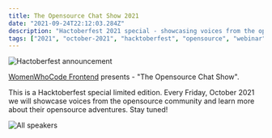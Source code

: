 ```yaml
---
title: The Opensource Chat Show 2021
date: "2021-09-24T22:12:03.284Z"
description: "Hactoberfest 2021 special - showcasing voices from the opensource community"
tags: ["2021", "october-2021", "hacktoberfest", "opensource", "webinar"]
---
```


![Hactoberfest announcement](./announcement.png)

[WomenWhoCode Frontend](https://womenwhocode.com/frontend) presents - "The Opensource Chat Show".

This is a Hacktoberfest special limited edition. Every Friday, October 2021 we will showcase voices from the opensource community and learn more about their opensource adventures. Stay tuned!

![All speakers](./all-speakers.png)